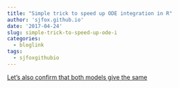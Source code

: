```yaml
---
title: "Simple trick to speed up ODE integration in R"
author: 'sjfox.github.io'
date: '2017-04-24'
slug: simple-trick-to-speed-up-ode-i
categories:
  - bloglink
tags:
  - sjfoxgithubio
---
```


[Let’s also confirm that both models give the same<i class="fas fa-external-link-alt"></i>](https://sjfox.github.io/post/2017-04-19-timesteps-lsoda-and-epidemiological-models/)

